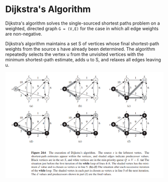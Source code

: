 # Dijkstra's Algorithm

Dijkstra's algorithm solves the single-sourced shortest paths problem
on a weighted, directed graph `G = (V,E)` for the case in which all edge weights
are non-negative.

Dijkstra’s algorithm maintains a set S of vertices whose final shortest-path
weights from the source s have already been determined. The algorithm repeatedly selects the vertex u from the
unvisited vertices with the minimum shortest-path estimate, adds u
to S, and relaxes all edges leaving u.

![Introduction to Algorithms](media/dijkstra.png)